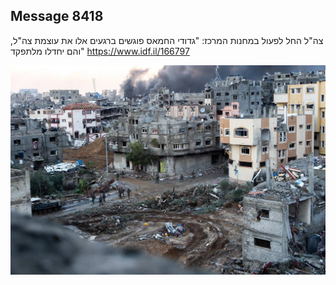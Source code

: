 ## Message 8418

צה"ל החל לפעול במחנות המרכז:
"גדודי החמאס פוגשים ברגעים אלו את עוצמת צה"ל, והם יחדלו מלתפקד"
https://www.idf.il/166797

![Photo](8418/8418_photo.jpg)
